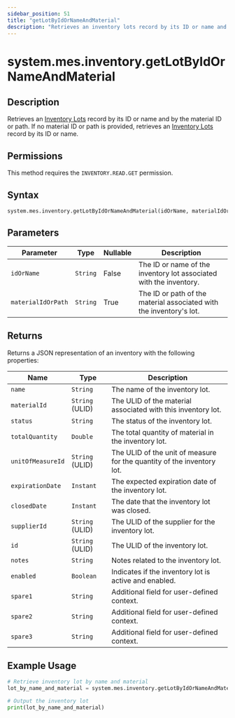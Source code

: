 ```yaml
---
sidebar_position: 51
title: "getLotByIdOrNameAndMaterial"
description: "Retrieves an inventory lots record by its ID or name and by the material ID or path. If no material ID or path is provided, retrieves an inventory lots record by its ID or name."
---
```


# system.mes.inventory.getLotByIdOrNameAndMaterial

## Description

Retrieves an [Inventory Lots](../../data-model/inventory-model/inventory-lot) record by its ID or name and by the material ID or path.
If no material ID or path is provided, retrieves an [Inventory Lots](../../data-model/inventory-model/inventory-lot) record by its ID or name.


## Permissions

This method requires the `INVENTORY.READ.GET` permission.

## Syntax

```python
system.mes.inventory.getLotByIdOrNameAndMaterial(idOrName, materialIdOrPath)
```

## Parameters

| Parameter          | Type     | Nullable | Description                                                         |
|--------------------|----------|----------|---------------------------------------------------------------------|
| `idOrName`         | `String` | False    | The ID or name of the inventory lot associated with the inventory.  |
| `materialIdOrPath` | `String` | True     | The ID or path of the material associated with the inventory's lot. |

## Returns

Returns a JSON representation of an inventory with the following properties:

| Name              | Type            | Description                                                            |
|-------------------|-----------------|------------------------------------------------------------------------|
| `name`            | `String`        | The name of the inventory lot.                                         |
| `materialId`      | `String` (ULID) | The ULID of the material associated with this inventory lot.           |
| `status`          | `String`        | The status of the inventory lot.                                       |
| `totalQuantity`   | `Double`        | The total quantity of material in the inventory lot.                   |
| `unitOfMeasureId` | `String` (ULID) | The ULID of the unit of measure for the quantity of the inventory lot. |
| `expirationDate`  | `Instant`       | The expected expiration date of the inventory lot.                     |
| `closedDate`      | `Instant`       | The date that the inventory lot was closed.                            |
| `supplierId`      | `String` (ULID) | The ULID of the supplier for the inventory lot.                        |
| `id`              | `String` (ULID) | The ULID of the inventory lot.                                         |
| `notes`           | `String`        | Notes related to the inventory lot.                                    |
| `enabled`         | `Boolean`       | Indicates if the inventory lot is active and enabled.                  |
| `spare1`          | `String`        | Additional field for user-defined context.                             |
| `spare2`          | `String`        | Additional field for user-defined context.                             |
| `spare3`          | `String`        | Additional field for user-defined context.                             |

## Example Usage

```python
# Retrieve inventory lot by name and material
lot_by_name_and_material = system.mes.inventory.getLotByIdOrNameAndMaterial('21220', 'Bottle/Milk')

# Output the inventory lot
print(lot_by_name_and_material)
```
